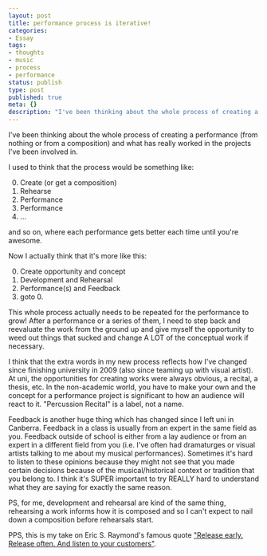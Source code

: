 ```yaml
---
layout: post
title: performance process is iterative!
categories:
- Essay
tags:
- thoughts
- music
- process
- performance
status: publish
type: post
published: true
meta: {}
description: "I've been thinking about the whole process of creating a performance (from nothing or from a composition) and what has really worked in the projects I've"
---
```


I've been thinking about the whole process of creating a performance (from nothing or from a composition) and what has really worked in the projects I've been involved in.

I used to think that the process would be something like: 

0. Create (or get a composition) 
1. Rehearse 
2. Performance 
3. Performance 
4. ...

and so on, where each performance gets better each time until you're awesome. 

Now I actually think that it's more like this: 

0. Create opportunity and concept 
1. Development and Rehearsal 
2. Performance(s) and Feedback 
3. goto 0. 

This whole process actually needs to be repeated for the performance to grow! After a performance or a series of them, I need to step back and reevaluate the work from the ground up and give myself the opportunity to weed out things that sucked and change A LOT of the conceptual work if necessary.

I think that the extra words in my new process reflects how I've changed since finishing university in 2009 (also since teaming up with visual artist). At uni, the opportunities for creating works were always obvious, a recital, a thesis, etc. In the non-academic world, you have to make your own and the concept for a performance project is significant to how an audience will react to it. "Percussion Recital" is a label, not a name.

Feedback is another huge thing which has changed since I left uni in Canberra. Feedback in a class is usually from an expert in the same field as you. Feedback outside of school is either from a lay audience or from an expert in a different field from you (i.e. I've often had dramaturges or visual artists talking to me about my musical performances). Sometimes it's hard to listen to these opinions because they might not see that you made certain decisions because of the musical/historical context or tradition that you belong to. I think it's SUPER important to try REALLY hard to understand what they are saying for exactly the same reason. 
 
PS, for me, development and rehearsal are kind of the same thing, rehearsing a work informs how it is composed and so I can't expect to nail down a composition before rehearsals start.

PPS, this is my take on Eric S. Raymond's famous quote ["Release early. Release often. And listen to your customers"](http://www.catb.org/~esr/writings/cathedral-bazaar/cathedral-bazaar/ar01s04.html).
